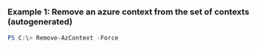 ### Example 1: Remove an azure context from the set of contexts (autogenerated)
```powershell
PS C:\> Remove-AzContext -Force 
```

